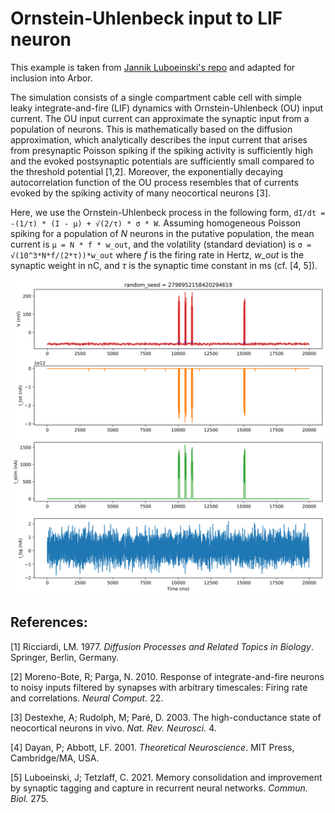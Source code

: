 # Ornstein-Uhlenbeck input to LIF neuron

This example is taken from [Jannik Luboeinski's repo](https://github.com/jlubo/arbor_ou_lif_example)
and adapted for inclusion into Arbor.

The simulation consists of a single compartment cable cell with simple leaky integrate-and-fire (LIF)
dynamics with Ornstein-Uhlenbeck (OU) input current. The OU input current can approximate the
synaptic input from a population of neurons. This is mathematically based on the diffusion
approximation, which analytically describes the input current that arises from presynaptic Poisson
spiking if the spiking activity is sufficiently high and the evoked postsynaptic potentials are
sufficiently small compared to the threshold potential [1,2]. Moreover, the exponentially decaying
autocorrelation function of the OU process resembles that of currents evoked by the spiking activity
of many neocortical neurons [3].

Here, we use the Ornstein-Uhlenbeck process in the following form, `dI/dt = -(1/τ) * (I - μ) +
√(2/τ) * σ * W`.  Assuming homogeneous Poisson spiking for a population of *N* neurons in the
putative population, the mean current is `μ = N * f * w_out`, and the volatility (standard
deviation) is `σ = √(10^3*N*f/(2*τ))*w_out` where *f* is the firing rate in Hertz, *w_out* is the
synaptic weight in nC, and *τ* is the synaptic time constant in ms (cf. [4, 5]).

![Resulting traces: voltage, spikes, currents](traces.svg)

## References:

[1] Ricciardi, LM. 1977. _Diffusion Processes and Related Topics in Biology_.
Springer, Berlin, Germany.

[2] Moreno-Bote, R; Parga, N. 2010. Response of integrate-and-fire neurons to noisy inputs filtered
by synapses with arbitrary timescales: Firing rate and correlations. _Neural Comput._ 22.

[3] Destexhe, A; Rudolph, M; Paré, D. 2003. The high-conductance state of neocortical neurons in
vivo. _Nat. Rev. Neurosci._ 4.

[4] Dayan, P; Abbott, LF. 2001. _Theoretical Neuroscience_. MIT Press, Cambridge/MA, USA.

[5] Luboeinski, J; Tetzlaff, C. 2021. Memory consolidation and improvement by synaptic tagging and
capture in recurrent neural networks. _Commun. Biol._ 275.
